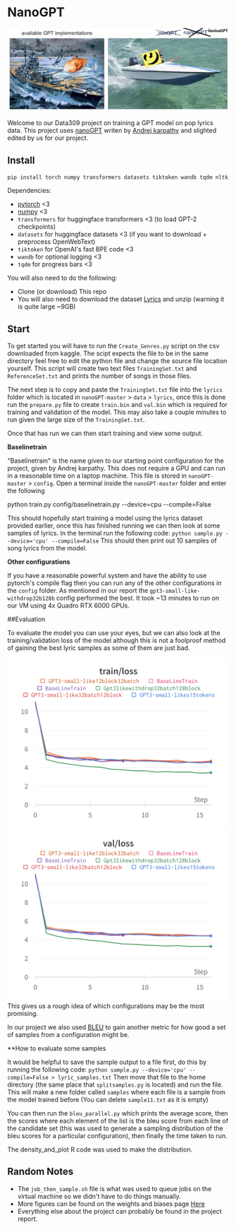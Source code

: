 
# NanoGPT

![nanoGPT](assets/gengpt.jpg)


Welcome to our Data309 project on training a GPT model on pop lyrics data. This project uses [nanoGPT](https://github.com/karpathy/nanoGPT) writen by [Andrej karpathy](https://github.com/karpathy) and slighted edited by us for our project.


## Install

```
pip install torch numpy transformers datasets tiktoken wandb tqdm nltk
```

Dependencies:

- [pytorch](https://pytorch.org) <3
- [numpy](https://numpy.org/install/) <3
-  `transformers` for huggingface transformers <3 (to load GPT-2 checkpoints)
-  `datasets` for huggingface datasets <3 (if you want to download + preprocess OpenWebText)
-  `tiktoken` for OpenAI's fast BPE code <3
-  `wandb` for optional logging <3
-  `tqdm` for progress bars <3

You will also need to do the following:
 - Clone (or download) This repo
 - You will also need to download the dataset [Lyrics](https://www.kaggle.com/datasets/carlosgdcj/genius-song-lyrics-with-language-information) and unzip (warning it is quite large ~9GB)

## Start

To get started you will have to run the `Create_Genres.py` script on the csv downloaded from kaggle. The scipt expects the file to be in the same directory feel free to edit the python file and change the source file location yourself.
This script will create two text files `TrainingSet.txt` and `ReferenceSet.txt` and prints the number of songs in those files. 

The next step is to copy and paste the `TrainingSet.txt` file into the `lyrics` folder which is located in `nanoGPT-master` > `data` > `lyrics`, once this is done run the `prepare.py` file to create `train.bin` and `val.bin` which is required for training and validation of the model. This may also take a couple minutes to run given the large size of the `TrainingSet.txt`.

Once that has run we can then start training and view some output.

**Baselinetrain** 

"Baselinetrain" is the name given to our starting point configuration for the project, given by Andrej karpathy. This does not require a GPU and can run in a reasonable time on a laptop machine. This file is stored in `nanoGPT-master` > `config`.
Open a terminal inside the `nanoGPT-master` folder and enter the following

python train.py config/baselinetrain.py --device=cpu --compile=False 

This should hopefully start training a model using the lyrics dataset provided earlier, once this has finished running we can then look at some samples of lyrics.
In the terminal run the following code:
`python sample.py --device='cpu' --compile=False`
This should then print out 10 samples of song lyrics from the model.


**Other configurations**

If you have a reasonable powerful system and have the ability to use pytorch's compile flag then you can run any of the other configurations in the `config` folder.
As mentioned in our report the `gpt3-small-like-withdrop32b128b` config performed the best. It took ~13 minutes to run on our VM using 4x Quadro RTX 6000 GPUs. 


##Evaluation

To evaluate the model you can use your eyes, but we can also look at the training/validation loss of the model although this is not a foolproof method of gaining the best lyric samples as some of them are just bad.

![nanoGPT](assets/train_loss.png)
![nanoGPT](assets/val_loss.png)
This gives us a rough idea of which configurations may be the most promising.

In our project we also used [BLEU](https://en.wikipedia.org/wiki/BLEU) to gain another metric for how good a set of samples from a configuration might be.


**How to evaluate some samples
 
 It would be helpful to save the sample output to a file first, do this by running the following code:
  `python sample.py --device='cpu' --compile=False > lyric_samples.txt`
Then move that file to the home directory (the same place that `splitsamples.py` is located) and run the file. 
This will make a new folder called `samples` where each file is a sample from the model trained before (You can delete `sample11.txt` as it is empty)

You can then run the `bleu_parallel.py` which prints the average score, then the scores where each element of the list is the bleu score from each line of the candidate set (this was used to generate a sampling distribution of the bleu scores for a particular configuration), then finally the time taken to run.

The density_and_plot R code was used to make the distribution.


## Random Notes 
 - The `job_then_sample.sh` file is what was used to queue jobs on the virtual machine so we didn't have to do things manually.
 - More figures can be found on the weights and biases page [Here](https://api.wandb.ai/links/data309nanogpt23/6uexd8z9)
 - Everything else about the project can probably be found in the project report.

